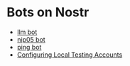 # Bots on Nostr

* [llm bot](./bots/LLM.md)
* [nip05 bot](./bots/nip05.md)
* [ping bot](./docs/bots/ping.md)
* [Configuring Local Testing Accounts](./configuring_local_testing_accounts.md)
